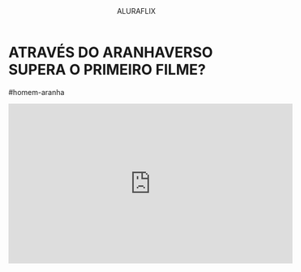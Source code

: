 

<head>
    <link rel="stylesheet" href="style.css" />
    <title>Aluraflix</title>
</head>

<body>

<header>ALURAFLIX</header>

<div>
<h1>ATRAVÉS DO ARANHAVERSO SUPERA O PRIMEIRO FILME?</h1>
<p>#homem-aranha</p>
</div>

<div>
<iframe <iframe width="560" height="315" src="https://www.youtube.com/embed/d5cZZWRpU4U?si=-F0GmDekZK5Vk5vI" title="YouTube video player" frameborder="0" allow="accelerometer; autoplay; clipboard-write; encrypted-media; gyroscope; picture-in-picture; web-share" referrerpolicy="strict-origin-when-cross-origin" allowfullscreen></iframe>
</div>


</body>